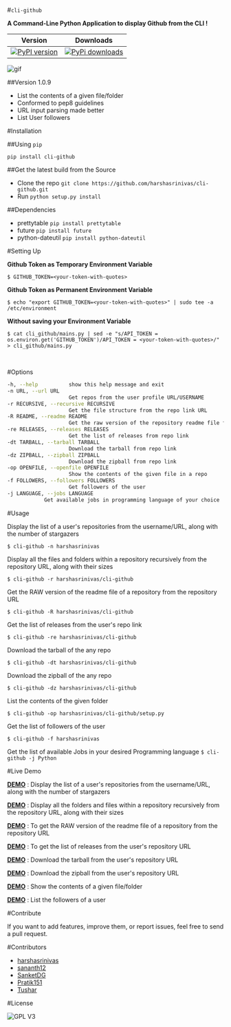 #`cli-github`

**A Command-Line Python Application to display Github from the CLI !**



|  Version |  Downloads  |
| -------- |  ---------  |
| [![PyPI version](https://badge.fury.io/py/cli_github.svg)](http://badge.fury.io/py/cli_github) | [![PyPi downloads](https://img.shields.io/pypi/dd/cli-github.svg)](https://pypi.python.org/pypi/cli-github)

![gif](https://github.com/harshasrinivas/cli-github/blob/master/images/my.gif)

##Version 1.0.9
* List the contents of a given file/folder
* Conformed to pep8 guidelines
* URL input parsing made better
* List User followers

#Installation

##Using `pip`

`pip install cli-github`

##Get the latest build from the Source

* Clone the repo `git clone https://github.com/harshasrinivas/cli-github.git`
* Run `python setup.py install`

##Dependencies

* prettytable `pip install prettytable`
* future `pip install future`
* python-dateutil `pip install python-dateutil`

#Setting Up

**Github Token as Temporary Environment Variable**

`$ GITHUB_TOKEN=<your-token-with-quotes>`

**Github Token as Permanent Environment Variable**

`$ echo "export GITHUB_TOKEN=<your-token-with-quotes>" | sudo tee -a /etc/environment`

**Without saving your Environment Variable**

`$ cat cli_github/mains.py | sed -e "s/API_TOKEN = os.environ.get('GITHUB_TOKEN')/API_TOKEN = <your-token-with-quotes>/" > cli_github/mains.py`

<br>

#Options

```sh
-h, --help          show this help message and exit
-n URL, --url URL   
					Get repos from the user profile URL/USERNAME
-r RECURSIVE, --recursive RECURSIVE
                    Get the file structure from the repo link URL
-R README, --readme README
                    Get the raw version of the repository readme file from repo link URL
-re RELEASES, --releases RELEASES
                 	Get the list of releases from repo link
-dt TARBALL, --tarball TARBALL
                    Download the tarball from repo link
-dz ZIPBALL, --zipball ZIPBALL
					Download the zipball from repo link
-op OPENFILE, --openfile OPENFILE
                    Show the contents of the given file in a repo
-f FOLLOWERS, --followers FOLLOWERS
                    Get followers of the user
-j LANGUAGE, --jobs LANGUAGE
			Get available jobs in programming language of your choice
```



#Usage

Display the list of a user's repositories from the username/URL, along with the number of stargazers

`$ cli-github -n harshasrinivas`

Display all the files and folders within a repository recursively from the repository URL, along with their sizes

`$ cli-github -r harshasrinivas/cli-github`

Get the RAW version of the readme file of a repository from the repository URL

`$ cli-github -R harshasrinivas/cli-github`

Get the list of releases from the user's repo link

`$ cli-github -re harshasrinivas/cli-github`

Download the tarball of the any repo

`$ cli-github -dt harshasrinivas/cli-github`

Download the zipball of the any repo

`$ cli-github -dz harshasrinivas/cli-github`

List the contents of the given folder

`$ cli-github -op harshasrinivas/cli-github/setup.py`

Get the list of followers of the user

`$ cli-github -f harshasrinivas`

Get the list of available Jobs in your desired Programming language
`$ cli-github -j Python`

#Live Demo

[**DEMO**](http://showterm.io/aaa79dee63aad0695e304#fast) : Display the list of a user's repositories from the username/URL, along with the number of stargazers

[**DEMO**](http://showterm.io/99e16e6ae35727999eb23#fast) : Display all the folders and files within a repository recursively from the repository URL, along with their sizes

[**DEMO**](http://showterm.io/820b37fab14c7ed4cf7ff#fast) : To get the RAW version of the readme file of a repository from the repository URL

[**DEMO**](http://showterm.io/24a6ceec356bb672ec24f#fast) : To get the list of releases from the user's repository URL

[**DEMO**](http://showterm.io/bb2245e764781b11b1b78#fast) : Download the tarball from the user's repository URL

[**DEMO**](http://showterm.io/910e8e424f28cfe3b4a22#fast) : Download the zipball from the user's repository URL

[**DEMO**](http://showterm.io/4dcfaca8c50f912e3c609#fast) : Show the contents of a given file/folder

[**DEMO**](http://showterm.io/9bfd25a48074fb2ca8211#fast) : List the followers of a user

#Contribute

If you want to add features, improve them, or report issues, feel free to send a pull request.

#Contributors

* [harshasrinivas](https://github.com/harshasrinivas)
* [sananth12](https://github.com/sananth12)
* [SanketDG](https://github.com/SanketDG)
* [Pratik151](https://github.com/Pratik151)
* [Tushar](https://github.com/tushar-rishav)

#License

![GPL V3](https://raw.githubusercontent.com/harshasrinivas/cli-github/master/images/gpl.png)
